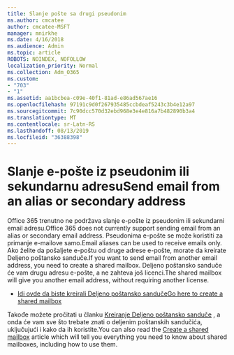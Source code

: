 ```yaml
---
title: Slanje pošte sa drugi pseudonim
ms.author: cmcatee
author: cmcatee-MSFT
manager: mnirkhe
ms.date: 4/16/2018
ms.audience: Admin
ms.topic: article
ROBOTS: NOINDEX, NOFOLLOW
localization_priority: Normal
ms.collection: Adm_O365
ms.custom:
- "703"
- "1"
ms.assetid: aa1bcbea-c09e-40f1-81ad-e86ad567ae16
ms.openlocfilehash: 97191c9d0f267935485ccbdeaf5243c3b4e12a97
ms.sourcegitcommit: 7c90dcc570d32ebd968e3e4e816a7b482890b3a4
ms.translationtype: MT
ms.contentlocale: sr-Latn-RS
ms.lasthandoff: 08/13/2019
ms.locfileid: "36388398"
---
```

# <a name="send-email-from-an-alias-or-secondary-address"></a><span data-ttu-id="c5049-102">Slanje e-pošte iz pseudonim ili sekundarnu adresu</span><span class="sxs-lookup"><span data-stu-id="c5049-102">Send email from an alias or secondary address</span></span>

<span data-ttu-id="c5049-103">Office 365 trenutno ne podržava slanje e-pošte iz pseudonim ili sekundarni email adresu.</span><span class="sxs-lookup"><span data-stu-id="c5049-103">Office 365 does not currently support sending email from an alias or secondary email address.</span></span> <span data-ttu-id="c5049-104">Pseudonima e-pošte se može koristiti za primanje e-mailove samo.</span><span class="sxs-lookup"><span data-stu-id="c5049-104">Email aliases can be used to receive emails only.</span></span> <span data-ttu-id="c5049-105">Ako želite da pošaljete e-poštu od druge adrese e-pošte, morate da kreirate Deljeno poštansko sanduče.</span><span class="sxs-lookup"><span data-stu-id="c5049-105">If you want to send email from another email address, you need to create a shared mailbox.</span></span> <span data-ttu-id="c5049-106">Deljeno poštansko sanduče će vam drugu adresu e-pošte, a ne zahteva još licenci.</span><span class="sxs-lookup"><span data-stu-id="c5049-106">The shared mailbox will give you another email address, without requiring another license.</span></span>
  
- [<span data-ttu-id="c5049-107">Idi ovde da biste kreirali Deljeno poštansko sanduče</span><span class="sxs-lookup"><span data-stu-id="c5049-107">Go here to create a shared mailbox</span></span>](https://portal.office.com/AdminPortal/Home#/AssistedGuide/addemailoptions)

<span data-ttu-id="c5049-108">Takođe možete pročitati u članku [Kreiranje Deljeno poštansko sanduče](https://docs.microsoft.com/en-us/office365/admin/email/create-a-shared-mailbox) , a onda će vam sve što trebate znati o deljenim poštanskih sandučića, uključujući i kako da ih koristite.</span><span class="sxs-lookup"><span data-stu-id="c5049-108">You can also read the [Create a shared mailbox](https://docs.microsoft.com/en-us/office365/admin/email/create-a-shared-mailbox) article which will tell you everything you need to know about shared mailboxes, including how to use them.</span></span>